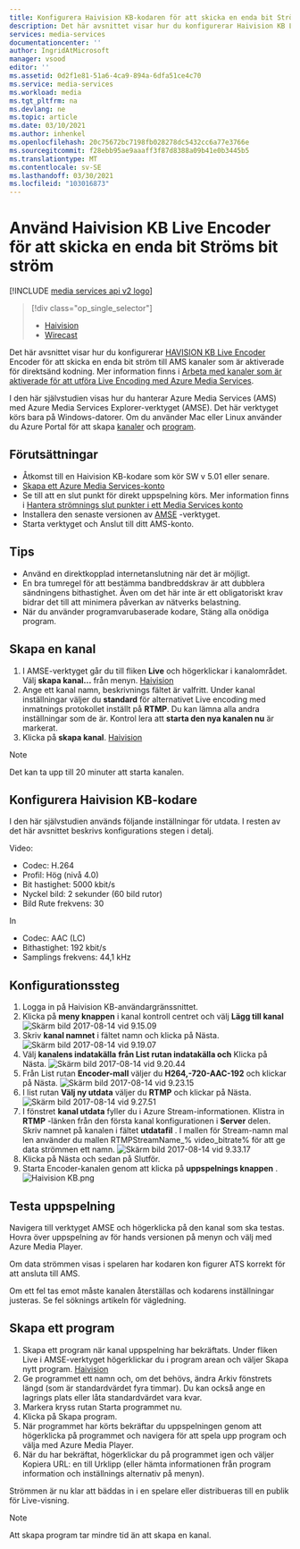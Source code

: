 ```yaml
---
title: Konfigurera Haivision KB-kodaren för att skicka en enda bit Ströms bit ström till Azure | Microsoft Docs
description: Det här avsnittet visar hur du konfigurerar Haivision KB Live Encoder för att skicka en enda bit ström till AMS kanaler som är aktiverade för Live encoding.
services: media-services
documentationcenter: ''
author: IngridAtMicrosoft
manager: vsood
editor: ''
ms.assetid: 0d2f1e81-51a6-4ca9-894a-6dfa51ce4c70
ms.service: media-services
ms.workload: media
ms.tgt_pltfrm: na
ms.devlang: ne
ms.topic: article
ms.date: 03/10/2021
ms.author: inhenkel
ms.openlocfilehash: 20c75672bc7198fb028278dc5432cc6a77e3766e
ms.sourcegitcommit: f28ebb95ae9aaaff3f87d8388a09b41e0b3445b5
ms.translationtype: MT
ms.contentlocale: sv-SE
ms.lasthandoff: 03/30/2021
ms.locfileid: "103016873"
---
```

# <a name="use-the-haivision-kb-live-encoder-to-send-a-single-bitrate-live-stream"></a>Använd Haivision KB Live Encoder för att skicka en enda bit Ströms bit ström

[!INCLUDE [media services api v2 logo](./includes/v2-hr.md)]

> [!div class="op_single_selector"]
> * [Haivision](media-services-configure-kb-live-encoder.md)
> * [Wirecast](media-services-configure-wirecast-live-encoder.md)

Det här avsnittet visar hur du konfigurerar [HAVISION KB Live Encoder](https://www.haivision.com/products/kb-series/) Encoder för att skicka en enda bit ström till AMS kanaler som är aktiverade för direktsänd kodning. Mer information finns i [Arbeta med kanaler som är aktiverade för att utföra Live Encoding med Azure Media Services](media-services-manage-live-encoder-enabled-channels.md).

I den här självstudien visas hur du hanterar Azure Media Services (AMS) med Azure Media Services Explorer-verktyget (AMSE). Det här verktyget körs bara på Windows-datorer. Om du använder Mac eller Linux använder du Azure Portal för att skapa [kanaler](media-services-portal-creating-live-encoder-enabled-channel.md#create-a-channel) och [program](media-services-portal-creating-live-encoder-enabled-channel.md).

## <a name="prerequisites"></a>Förutsättningar
*   Åtkomst till en Haivision KB-kodare som kör SW v 5.01 eller senare.
* [Skapa ett Azure Media Services-konto](media-services-portal-create-account.md)
* Se till att en slut punkt för direkt uppspelning körs. Mer information finns i [Hantera strömnings slut punkter i ett Media Services konto](media-services-portal-manage-streaming-endpoints.md)
* Installera den senaste versionen av [AMSE](https://github.com/Azure/Azure-Media-Services-Explorer) -verktyget.
* Starta verktyget och Anslut till ditt AMS-konto.

## <a name="tips"></a>Tips
* Använd en direktkopplad internetanslutning när det är möjligt.
* En bra tumregel för att bestämma bandbreddskrav är att dubblera sändningens bithastighet. Även om det här inte är ett obligatoriskt krav bidrar det till att minimera påverkan av nätverks belastning.
* När du använder programvarubaserade kodare, Stäng alla onödiga program.

## <a name="create-a-channel"></a>Skapa en kanal
1. I AMSE-verktyget går du till fliken **Live** och högerklickar i kanalområdet. Välj **skapa kanal...** från menyn.
[Haivision](./media/media-services-configure-kb-live-encoder/channel.png)
2. Ange ett kanal namn, beskrivnings fältet är valfritt. Under kanal inställningar väljer du **standard** för alternativet Live encoding med inmatnings protokollet inställt på **RTMP**. Du kan lämna alla andra inställningar som de är. Kontrol lera att **starta den nya kanalen nu** är markerat.
3. Klicka på **skapa kanal**.
[Haivision](./media/media-services-configure-kb-live-encoder/livechannel.png)

> [!NOTE]
> Det kan ta upp till 20 minuter att starta kanalen.

## <a name="configure-the-haivision-kb-encoder"></a>Konfigurera Haivision KB-kodare
I den här självstudien används följande inställningar för utdata. I resten av det här avsnittet beskrivs konfigurations stegen i detalj.

Video:
-   Codec: H.264
-   Profil: Hög (nivå 4.0)
-   Bit hastighet: 5000 kbit/s
-   Nyckel bild: 2 sekunder (60 bild rutor)
-   Bild Rute frekvens: 30

In
-   Codec: AAC (LC)
-   Bithastighet: 192 kbit/s
-   Samplings frekvens: 44,1 kHz

## <a name="configuration-steps"></a>Konfigurationssteg
1.  Logga in på Haivision KB-användargränssnittet.
2.  Klicka på **meny knappen** i kanal kontroll centret och välj **Lägg till kanal**  
    ![Skärm bild 2017-08-14 vid 9.15.09](./media/media-services-configure-kb-live-encoder/step2.png)
3.  Skriv **kanal namnet** i fältet namn och klicka på Nästa.  
    ![Skärm bild 2017-08-14 vid 9.19.07](./media/media-services-configure-kb-live-encoder/step3.png)
4.  Välj **kanalens indatakälla** **från List rutan indatakälla och** Klicka på Nästa.
    ![Skärm bild 2017-08-14 vid 9.20.44](./media/media-services-configure-kb-live-encoder/step4.png)
5.  Från List rutan **Encoder-mall** väljer du **H264,-720-AAC-192** och klickar på Nästa.
    ![Skärm bild 2017-08-14 vid 9.23.15](./media/media-services-configure-kb-live-encoder/step5.png)
6.  I list rutan **Välj ny utdata** väljer du **RTMP** och klickar på Nästa.  
    ![Skärm bild 2017-08-14 vid 9.27.51](./media/media-services-configure-kb-live-encoder/step6.png)
7.  I fönstret **kanal utdata** fyller du i Azure Stream-informationen. Klistra in **RTMP** -länken från den första kanal konfigurationen i **Server** delen. Skriv namnet på kanalen i fältet **utdatafil** . I mallen för Stream-namn mal len använder du mallen RTMPStreamName_% video_bitrate% för att ge data strömmen ett namn.
    ![Skärm bild 2017-08-14 vid 9.33.17](./media/media-services-configure-kb-live-encoder/step7.png)
8.  Klicka på Nästa och sedan på Slutför.
9.  Starta Encoder-kanalen genom att klicka på **uppspelnings knappen** .  
    ![Haivision KB.png](./media/media-services-configure-kb-live-encoder/step9.png)

## <a name="test-playback"></a>Testa uppspelning
Navigera till verktyget AMSE och högerklicka på den kanal som ska testas. Hovra över uppspelning av för hands versionen på menyn och välj med Azure Media Player.

Om data strömmen visas i spelaren har kodaren kon figurer ATS korrekt för att ansluta till AMS.

Om ett fel tas emot måste kanalen återställas och kodarens inställningar justeras. Se fel söknings artikeln för vägledning.

## <a name="create-a-program"></a>Skapa ett program
1.  Skapa ett program när kanal uppspelning har bekräftats. Under fliken Live i AMSE-verktyget högerklickar du i program arean och väljer Skapa nytt program.
[Haivision](./media/media-services-configure-kb-live-encoder/program.png)
1.  Ge programmet ett namn och, om det behövs, ändra Arkiv fönstrets längd (som är standardvärdet fyra timmar). Du kan också ange en lagrings plats eller låta standardvärdet vara kvar.
2.  Markera kryss rutan Starta programmet nu.
3.  Klicka på Skapa program.
4.  När programmet har körts bekräftar du uppspelningen genom att högerklicka på programmet och navigera för att spela upp program och välja med Azure Media Player.
5.  När du har bekräftat, högerklickar du på programmet igen och väljer Kopiera URL: en till Urklipp (eller hämta informationen från program information och inställnings alternativ på menyn).

Strömmen är nu klar att bäddas in i en spelare eller distribueras till en publik för Live-visning.

> [!NOTE]
> Att skapa program tar mindre tid än att skapa en kanal.
